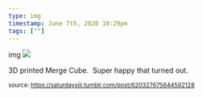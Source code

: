 ```yaml
---
type: img
timestamp: June 7th, 2020 10:29pm
tags: [""]
---
```

img
<img src="https://saturdayxiii.github.io/media/620327675644592128.png"/>
                                                                                          
3D printed Merge Cube.  Super happy that turned out.<br/>
 
                                    
                
                
                
                
                                
<small>source: https://saturdayxiii.tumblr.com/post/620327675644592128</small>
